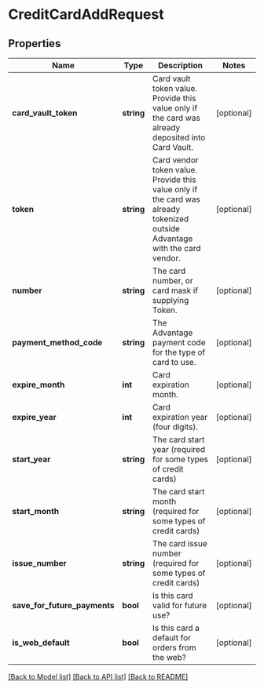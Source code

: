 # CreditCardAddRequest

## Properties
Name | Type | Description | Notes
------------ | ------------- | ------------- | -------------
**card_vault_token** | **string** | Card vault token value. Provide this value only if the card was already deposited into Card Vault. | [optional] 
**token** | **string** | Card vendor token value. Provide this value only if the card was already tokenized outside Advantage with the card vendor. | [optional] 
**number** | **string** | The card number, or card mask if supplying Token. | [optional] 
**payment_method_code** | **string** | The Advantage payment code for the type of card to use. | [optional] 
**expire_month** | **int** | Card expiration month. | [optional] 
**expire_year** | **int** | Card expiration year (four digits). | [optional] 
**start_year** | **string** | The card start year (required for some types of credit cards) | [optional] 
**start_month** | **string** | The card start month (required for some types of credit cards) | [optional] 
**issue_number** | **string** | The card issue number (required for some types of credit cards) | [optional] 
**save_for_future_payments** | **bool** | Is this card valid for future use? | [optional] 
**is_web_default** | **bool** | Is this card a default for orders from the web? | [optional] 

[[Back to Model list]](../README.md#documentation-for-models) [[Back to API list]](../README.md#documentation-for-api-endpoints) [[Back to README]](../README.md)


